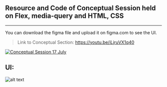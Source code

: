 ## Resource and Code of Conceptual Session held on Flex, media-query and HTML, CSS

---

You can download the figma file and upload it on figma.com to see the UI.

> Link to Conceptual Section: https://youtu.be/iLjruVX1q40

[![Conceptual Session 17 July](https://img.youtube.com/vi/iLjruVX1q40/0.jpg)](https://www.youtube.com/watch?v=iLjruVX1q40)

## UI:

![alt text](https://raw.githubusercontent.com/MuktadirHassan/conceptual-html-css-flex/main/assets/desktop_view.png "Desktop View")
